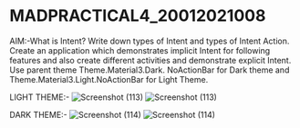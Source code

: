 # MADPRACTICAL4_20012021008

AIM:-What is Intent? Write down types of Intent and types of Intent Action. Create an application which demonstrates implicit Intent for 
following features and also create different activities and demonstrate explicit Intent. Use parent theme Theme.Material3.Dark.
NoActionBar for Dark theme and Theme.Material3.Light.NoActionBar for Light Theme.

LIGHT THEME:-
![Screenshot (113)](https://user-images.githubusercontent.com/110705493/189699292-a3cd8b0d-28fa-4462-980c-3453cfa47828.jpg)
![Screenshot (113)](https://user-images.githubusercontent.com/110705493/189699628-acd5575d-761b-420c-bbaf-f51a34960fc9.png)

DARK THEME:-
![Screenshot (114)](https://user-images.githubusercontent.com/110705493/189699685-368a84fe-b42c-4ddc-87f6-72c962bf899c.jpg)
![Screenshot (114)](https://user-images.githubusercontent.com/110705493/189699709-af79abe7-55b7-4e9e-bb85-36935b1844b0.png)



